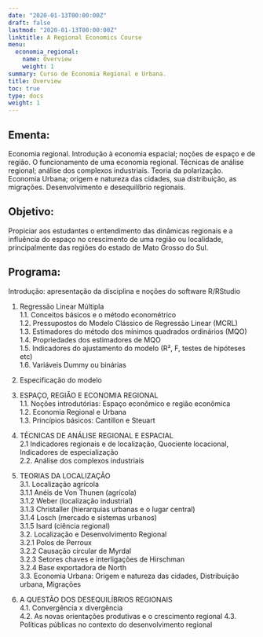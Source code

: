 ```yaml
---
date: "2020-01-13T00:00:00Z"
draft: false
lastmod: "2020-01-13T00:00:00Z"
linktitle: A Regional Economics Course
menu:
  economia_regional:
    name: Overview
    weight: 1
summary: Curso de Economia Regional e Urbana.
title: Overview
toc: true
type: docs
weight: 1
---
```


## Ementa:    
     
     
Economia regional. Introdução à economia espacial; noções de espaço e de região. O funcionamento de uma economia regional. Técnicas de análise regional; análise dos complexos industriais. Teoria da polarização. Economia Urbana; origem e natureza das cidades, sua distribuição, as migrações. Desenvolvimento e desequilíbrio regionais.      

	
## Objetivo:     
    
    
Propiciar aos estudantes o entendimento das dinâmicas regionais e a influência do espaço no crescimento de uma região ou localidade, principalmente das regiões do estado de Mato Grosso do Sul.    

	
## Programa:     

Introdução: apresentação da disciplina e noções do software R/RStudio      
1.    Regressão Linear Múltipla    
	1.1.    Conceitos básicos e o método econométrico    
	1.2.    Pressupostos do Modelo Clássico de Regressão Linear (MCRL)    
	1.3.    Estimadores do método dos mínimos quadrados ordinários (MQO)    
	1.4.    Propriedades dos estimadores de MQO    
	1.5.    Indicadores do ajustamento do modelo (R², F, testes de hipóteses etc)    
	1.6.    Variáveis Dummy ou binárias    
	
2.    Especificação do modelo    

1.    ESPAÇO, REGIÃO E ECONOMIA REGIONAL    
1.1.    Noções introdutórias: Espaço econômico e região econômica    
1.2.    Economia Regional e Urbana    
1.3.    Princípios básicos: Cantillon e Steuart 	    

2.    TÉCNICAS DE ANÁLISE REGIONAL E ESPACIAL     
2.1    Indicadores regionais e de localização, Quociente locacional, Indicadores de especialização    
2.2.    Análise dos complexos industriais 	    

3.    TEORIAS DA LOCALIZAÇÃO  	
3.1.    Localização agrícola    
	3.1.1    Anéis de Von Thunen (agrícola)    
	3.1.2    Weber (localização industrial)    
	3.1.3    Christaller (hierarquias urbanas e o lugar central)     
	3.1.4    Losch (mercado e sistemas urbanos)         
	3.1.5    Isard (ciência regional) 	    
3.2.    Localização e Desenvolvimento Regional    
	3.2.1     Polos de Perroux    
	3.2.2     Causação circular de Myrdal    
	3.2.3     Setores chaves e interligações de Hirschman    
	3.2.4     Base exportadora de North    
3.3.     Economia Urbana: Origem e natureza das cidades, Distribuição urbana, Migrações    
	
4.    A QUESTÃO DOS DESEQUILÍBRIOS REGIONAIS    
4.1.     Convergência x divergência    
4.2.     As novas orientações produtivas e o crescimento regional 
4.3.     Políticas públicas no contexto do desenvolvimento regional